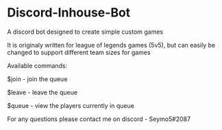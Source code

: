 # Discord-Inhouse-Bot
A discord bot designed to create simple custom games

It is originaly written for league of legends games (5v5), but can easily be changed to support different team sizes for games

Available commands:

$join - join the queue

$leave - leave the queue

$queue - view the players currently in queue

For any questions please contact me on discord - Seymo5#2087
